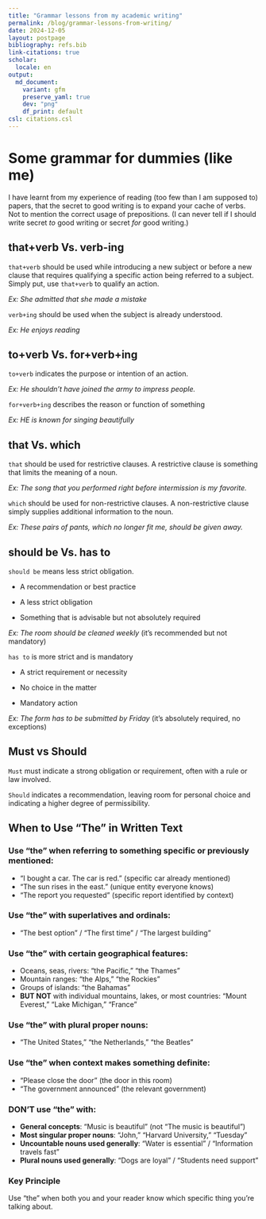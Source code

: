 ```yaml
---
title: "Grammar lessons from my academic writing"
permalink: /blog/grammar-lessons-from-writing/
date: 2024-12-05
layout: postpage
bibliography: refs.bib
link-citations: true
scholar:
  locale: en
output:
  md_document:
    variant: gfm
    preserve_yaml: true
    dev: "png"
    df_print: default
csl: citations.csl
---
```


# Some grammar for dummies (like me)

I have learnt from my experience of reading (too few than I am supposed
to) papers, that the secret to good writing is to expand your cache of
verbs. Not to mention the correct usage of prepositions. (I can never
tell if I should write secret *to* good writing or secret *for* good
writing.)

## that+verb Vs. verb-ing

`that+verb` should be used while introducing a new subject or before a
new clause that requires qualifying a specific action being referred to
a subject. Simply put, use `that+verb` to qualify an action.

*Ex: She admitted that she made a mistake*

`verb+ing` should be used when the subject is already understood.

*Ex: He enjoys reading*

## to+verb Vs. for+verb+ing

`to+verb` indicates the purpose or intention of an action.

*Ex: He shouldn’t have joined the army to impress people.*

`for+verb+ing` describes the reason or function of something

*Ex: HE is known for singing beautifully*

## that Vs. which

`that` should be used for restrictive clauses. A restrictive clause is
something that limits the meaning of a noun.

*Ex: The song that you performed right before intermission is my
favorite.*

`which` should be used for non-restrictive clauses. A non-restrictive
clause simply supplies additional information to the noun.

*Ex: These pairs of pants, which no longer fit me, should be given
away.*

## should be Vs. has to

`should be` means less strict obligation.

- A recommendation or best practice

- A less strict obligation

- Something that is advisable but not absolutely required

*Ex: The room should be cleaned weekly* (it’s recommended but not
mandatory)

`has to` is more strict and is mandatory

- A strict requirement or necessity

- No choice in the matter

- Mandatory action

*Ex: The form has to be submitted by Friday* (it’s absolutely required,
no exceptions)

## Must vs Should

`Must` must indicate a strong obligation or requirement, often with a
rule or law involved.

`Should` indicates a recommendation, leaving room for personal choice
and indicating a higher degree of permissibility.

## When to Use “The” in Written Text

### Use “the” when referring to something specific or previously mentioned:

- “I bought a car. The car is red.” (specific car already mentioned)
- “The sun rises in the east.” (unique entity everyone knows)
- “The report you requested” (specific report identified by context)

### Use “the” with superlatives and ordinals:

- “The best option” / “The first time” / “The largest building”

### Use “the” with certain geographical features:

- Oceans, seas, rivers: “the Pacific,” “the Thames”
- Mountain ranges: “the Alps,” “the Rockies”
- Groups of islands: “the Bahamas”
- **BUT NOT** with individual mountains, lakes, or most countries:
  “Mount Everest,” “Lake Michigan,” “France”

### Use “the” with plural proper nouns:

- “The United States,” “the Netherlands,” “the Beatles”

### Use “the” when context makes something definite:

- “Please close the door” (the door in this room)
- “The government announced” (the relevant government)

### DON’T use “the” with:

- **General concepts**: “Music is beautiful” (not “The music is
  beautiful”)
- **Most singular proper nouns**: “John,” “Harvard University,”
  “Tuesday”
- **Uncountable nouns used generally**: “Water is essential” /
  “Information travels fast”
- **Plural nouns used generally**: “Dogs are loyal” / “Students need
  support”

### Key Principle

Use “the” when both you and your reader know which specific thing you’re
talking about.
